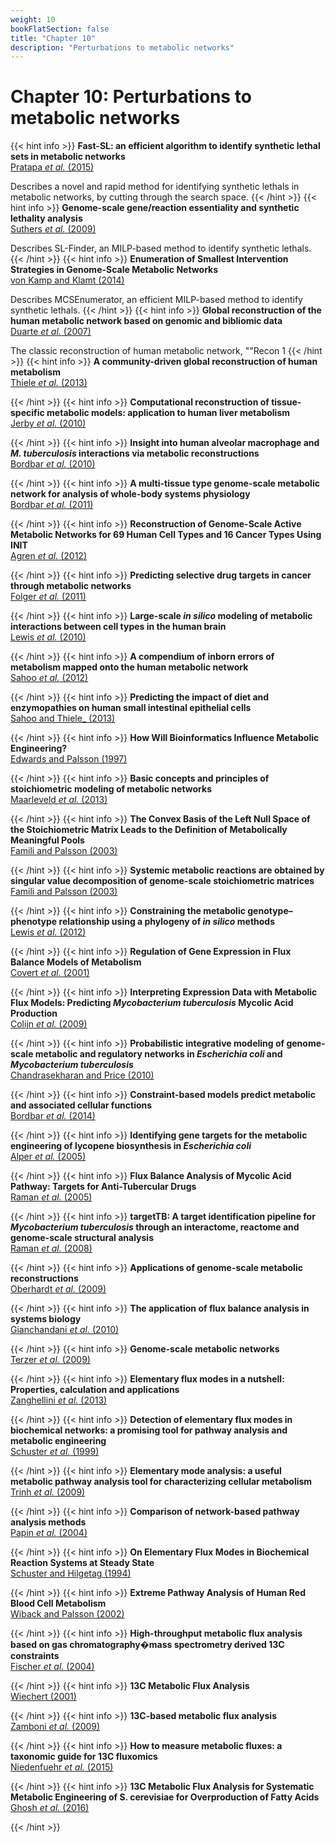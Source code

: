 ```yaml
---
weight: 10
bookFlatSection: false
title: "Chapter 10"
description: "Perturbations to metabolic networks"
---
```


# Chapter 10: Perturbations to metabolic networks

{{< hint info >}}
**Fast-SL: an efficient algorithm to identify synthetic lethal sets in metabolic networks**   
[Pratapa _et al._  (2015)](http://doi.org/)

Describes a novel and rapid method for identifying synthetic lethals in metabolic networks, by cutting through the search space.
{{< /hint >}}
{{< hint info >}}
**Genome-scale gene/reaction essentiality and synthetic lethality analysis**   
[Suthers _et al._  (2009)](http://doi.org/)

Describes SL-Finder, an MILP-based method to identify synthetic lethals.
{{< /hint >}}
{{< hint info >}}
**Enumeration of Smallest Intervention Strategies in Genome-Scale Metabolic Networks**   
[von Kamp and Klamt (2014)](http://doi.org/)

Describes MCSEnumerator, an efficient MILP-based method to identify synthetic lethals.
{{< /hint >}}
{{< hint info >}}
**Global reconstruction of the human metabolic network based on genomic and bibliomic data**   
[Duarte _et al._ (2007)](http://doi.org/)

The classic reconstruction of human metabolic network, ""Recon 1
{{< /hint >}}
{{< hint info >}}
**A community-driven global reconstruction of human metabolism**   
[Thiele _et al._ (2013)](http://doi.org/)


{{< /hint >}}
{{< hint info >}}
**Computational reconstruction of tissue-specific metabolic models: application to human liver metabolism**   
[Jerby _et al._ (2010)](http://doi.org/)


{{< /hint >}}
{{< hint info >}}
**Insight into human alveolar macrophage and _M. tuberculosis_ interactions via metabolic reconstructions**   
[Bordbar _et al._ (2010)](http://doi.org/)


{{< /hint >}}
{{< hint info >}}
**A multi-tissue type genome-scale metabolic network for analysis of whole-body systems physiology**   
[Bordbar _et al._ (2011)](http://doi.org/)


{{< /hint >}}
{{< hint info >}}
**Reconstruction of Genome-Scale Active Metabolic Networks for 69 Human Cell Types and 16 Cancer Types Using INIT**   
[Agren _et al._ (2012)](http://doi.org/)


{{< /hint >}}
{{< hint info >}}
**Predicting selective drug targets in cancer through metabolic networks**   
[Folger _et al._ (2011)](http://doi.org/)


{{< /hint >}}
{{< hint info >}}
**Large-scale _in silico_ modeling of metabolic interactions between cell types in the human brain**   
[Lewis _et al._ (2010)](http://doi.org/)


{{< /hint >}}
{{< hint info >}}
**A compendium of inborn errors of metabolism mapped onto the human metabolic network**   
[Sahoo _et al._ (2012)](http://doi.org/)


{{< /hint >}}
{{< hint info >}}
**Predicting the impact of diet and enzymopathies on human small intestinal epithelial cells**   
[Sahoo and Thiele_ (2013)](http://doi.org/)


{{< /hint >}}
{{< hint info >}}
**How Will Bioinformatics Influence Metabolic Engineering?**   
[Edwards and Palsson (1997)](http://doi.org/)


{{< /hint >}}
{{< hint info >}}
**Basic concepts and principles of stoichiometric modeling of metabolic networks**   
[Maarleveld _et al._ (2013)](http://doi.org/)


{{< /hint >}}
{{< hint info >}}
**The Convex Basis of the Left Null Space of the Stoichiometric Matrix Leads to the Definition of Metabolically Meaningful Pools**   
[Famili and Palsson (2003)](http://doi.org/)


{{< /hint >}}
{{< hint info >}}
**Systemic metabolic reactions are obtained by singular value decomposition of genome-scale stoichiometric matrices**   
[Famili and Palsson (2003)](http://doi.org/)


{{< /hint >}}
{{< hint info >}}
**Constraining the metabolic genotype&ndash;phenotype relationship using a phylogeny of _in silico_ methods**   
[Lewis _et al._ (2012)](http://doi.org/)


{{< /hint >}}
{{< hint info >}}
**Regulation of Gene Expression in Flux Balance Models of Metabolism**   
[Covert _et al._ (2001)](http://doi.org/)


{{< /hint >}}
{{< hint info >}}
**Interpreting Expression Data with Metabolic Flux Models: Predicting _Mycobacterium tuberculosis_ Mycolic Acid Production**   
[Colijn _et al._ (2009)](http://doi.org/)


{{< /hint >}}
{{< hint info >}}
**Probabilistic integrative modeling of genome-scale metabolic and regulatory networks in _Escherichia coli_ and _Mycobacterium tuberculosis_**   
[Chandrasekharan and Price (2010)](http://doi.org/)


{{< /hint >}}
{{< hint info >}}
**Constraint-based models predict metabolic and associated cellular functions**   
[Bordbar _et al._ (2014)](http://doi.org/)


{{< /hint >}}
{{< hint info >}}
**Identifying gene targets for the metabolic engineering of lycopene biosynthesis in _Escherichia coli_**   
[Alper _et al._ (2005)](http://doi.org/)


{{< /hint >}}
{{< hint info >}}
**Flux Balance Analysis of Mycolic Acid Pathway: Targets for Anti-Tubercular Drugs**   
[Raman _et al._ (2005)](http://doi.org/)


{{< /hint >}}
{{< hint info >}}
**targetTB: A target identification pipeline for _Mycobacterium tuberculosis_ through an interactome, reactome and genome-scale structural analysis**   
[Raman _et al._ (2008)](http://doi.org/)


{{< /hint >}}
{{< hint info >}}
**Applications of genome-scale metabolic reconstructions**   
[Oberhardt _et al._ (2009)](http://doi.org/)


{{< /hint >}}
{{< hint info >}}
**The application of flux balance analysis in systems biology**   
[Gianchandani _et al._ (2010)](http://doi.org/)


{{< /hint >}}
{{< hint info >}}
**Genome-scale metabolic networks**   
[Terzer _et al._ (2009)](http://doi.org/)


{{< /hint >}}
{{< hint info >}}
**Elementary flux modes in a nutshell: Properties, calculation and applications**   
[Zanghellini _et al._ (2013)](http://doi.org/)


{{< /hint >}}
{{< hint info >}}
**Detection of elementary flux modes in biochemical networks: a promising tool for pathway analysis and metabolic engineering**   
[Schuster _et al._ (1999)](http://doi.org/)


{{< /hint >}}
{{< hint info >}}
**Elementary mode analysis: a useful metabolic pathway analysis tool for characterizing cellular metabolism**   
[Trinh _et al._ (2009)](http://doi.org/)


{{< /hint >}}
{{< hint info >}}
**Comparison of network-based pathway analysis methods**   
[Papin _et al._ (2004)](http://doi.org/)


{{< /hint >}}
{{< hint info >}}
**On Elementary Flux Modes in Biochemical Reaction Systems at Steady State**   
[Schuster and Hilgetag (1994)](http://doi.org/)


{{< /hint >}}
{{< hint info >}}
**Extreme Pathway Analysis of Human Red Blood Cell Metabolism**   
[Wiback and Palsson (2002)](http://doi.org/)


{{< /hint >}}
{{< hint info >}}
**High-throughput metabolic flux analysis based on gas chromatography�mass spectrometry derived 13C constraints**   
[Fischer _et al._ (2004)](http://doi.org/)


{{< /hint >}}
{{< hint info >}}
**13C Metabolic Flux Analysis**   
[Wiechert (2001)](http://doi.org/)


{{< /hint >}}
{{< hint info >}}
**13C-based metabolic flux analysis**   
[Zamboni _et al._ (2009)](http://doi.org/)


{{< /hint >}}
{{< hint info >}}
**How to measure metabolic fluxes: a taxonomic guide for 13C fluxomics**   
[Niedenfuehr _et al._ (2015)](http://doi.org/)


{{< /hint >}}
{{< hint info >}}
**13C Metabolic Flux Analysis for Systematic Metabolic Engineering of S. cerevisiae for Overproduction of Fatty Acids**   
[Ghosh _et al._ (2016)](http://doi.org/)


{{< /hint >}}
